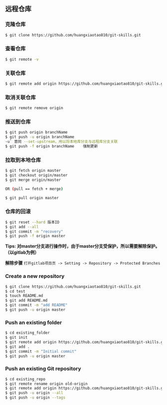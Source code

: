 ## 远程仓库



### 克隆仓库

```bash
$ git clone https://github.com/huangxiaotao810/git-skills.git
```



### 查看仓库

```bash
$ git remote -v
```



### 关联仓库

```bash
$ git remote add origin https://github.com/huangxiaotao810/git-skills.git
```



### 取消关联仓库

```bash
$ git remote remove origin
```



### 推送到仓库

```bash
$ git push origin branchName
$ git push -u origin branchName
-u` 意同 --set-upstream，用以将本地库分支与远程库分支关联
$ git push -f origin branchName    强制更新
```



### 拉取到本地仓库

```bash
$ git fetch origin master
$ git checkout origin/master
$ git merge origin/master

OR (pull == fetch + merge)

$ git pull origin master
```

### 仓库的回滚

```bash
$ git reset --hard 版本ID
$ git add --all 
$ git commit -m "recovery"
$ git push -f origin master
```

**Tips: 对master分支进行操作时，由于master分支受保护，所以需要解除保护。（以gitlab为例）**

**解除步骤**
`打开gitlab项目页 -> Setting -> Repository -> Protected Branches`



### Create a new repository

```bash
$ git clone https://github.com/huangxiaotao810/git-skills.git
$ cd test
$ touch README.md
$ git add README.md
$ git commit -m "add README"
$ git push -u origin master
```



### Push an existing folder

```bash
$ cd existing_folder
$ git init
$ git remote add origin https://github.com/huangxiaotao810/git-skills.git
$ git add .
$ git commit -m "Initial commit"
$ git push -u origin master
```



### Push an existing Git repository

```bash
$ cd existing_repo
$ git remote rename origin old-origin
$ git remote add origin https://github.com/huangxiaotao810/git-skills.git
$ git push -u origin --all
$ git push -u origin --tags
```





